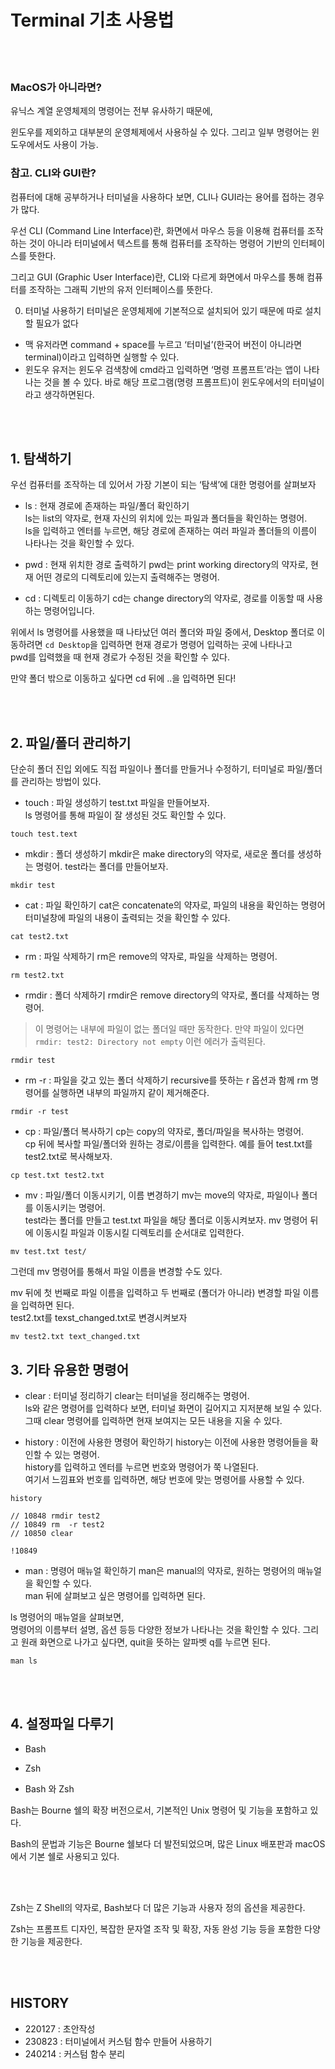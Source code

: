 # Terminal 기초 사용법

<br><br>

### MacOS가 아니라면?

유닉스 계열 운영체제의 명령어는 전부 유사하기 때문에,  

윈도우를 제외하고 대부분의 운영체제에서 사용하실 수 있다. 그리고 일부 명령어는 윈도우에서도 사용이 가능.

 

### 참고. CLI와 GUI란?

컴퓨터에 대해 공부하거나 터미널을 사용하다 보면, CLI나 GUI라는 용어를 접하는 경우가 많다.  

우선 CLI (Command Line Interface)란, 화면에서 마우스 등을 이용해 컴퓨터를 조작하는 것이 아니라 터미널에서 텍스트를 통해 컴퓨터를 조작하는 명령어 기반의 인터페이스를 뜻한다.  

그리고 GUI (Graphic User Interface)란, CLI와 다르게 화면에서 마우스를 통해 컴퓨터를 조작하는 그래픽 기반의 유저 인터페이스를 뜻한다.

 

 

0. 터미널 사용하기
터미널은 운영체제에 기본적으로 설치되어 있기 때문에 따로 설치할 필요가 없다
- 맥 유저라면 command + space를 누르고 ‘터미널’(한국어 버전이 아니라면 terminal)이라고 입력하면 실행할 수 있다.
- 윈도우 유저는 윈도우 검색창에 cmd라고 입력하면 ‘명령 프롬프트’라는 앱이 나타나는 것을 볼 수 있다. 바로 해당 프로그램(명령 프롬프트)이 윈도우에서의 터미널이라고 생각하면된다.

 

 <br><br>

## 1. 탐색하기
우선 컴퓨터를 조작하는 데 있어서 가장 기본이 되는 ‘탐색’에 대한 명령어를 살펴보자

 * ls : 현재 경로에 존재하는 파일/폴더 확인하기  
ls는 list의 약자로, 현재 자신의 위치에 있는 파일과 폴더들을 확인하는 명령어.  
ls을 입력하고 엔터를 누르면, 해당 경로에 존재하는 여러 파일과 폴더들의 이름이 나타나는 것을 확인할 수 있다.

* pwd : 현재 위치한 경로 출력하기
pwd는 print working directory의 약자로, 현재 어떤 경로의 디렉토리에 있는지 출력해주는 명령어. 

* cd : 디렉토리 이동하기
cd는 change directory의 약자로, 경로를 이동할 때 사용하는 명령어입니다. 

위에서 ls 명령어를 사용했을 때 나타났던 여러 폴더와 파일 중에서, Desktop 폴더로 이동하려면
`cd Desktop`을 입력하면 현재 경로가 명령어 입력하는 곳에 나타나고  
pwd를 입력했을 때 현재 경로가 수정된 것을 확인할 수 있다.

만약 폴더 밖으로 이동하고 싶다면 cd 뒤에 ..을 입력하면 된다! 


<br><br>

## 2. 파일/폴더 관리하기
단순히 폴더 진입 외에도 직접 파일이나 폴더를 만들거나 수정하기, 터미널로 파일/폴더를 관리하는 방법이 있다.  

 * touch : 파일 생성하기
test.txt 파일을 만들어보자.   
ls 명령어를 통해 파일이 잘 생성된 것도 확인할 수 있다.  

```
touch test.text
```
 

* mkdir : 폴더 생성하기
mkdir은 make directory의 약자로, 새로운 폴더를 생성하는 명령어. 
test라는 폴더를 만들어보자.

```
mkdir test
```
 

* cat : 파일 확인하기
cat은 concatenate의 약자로, 파일의 내용을 확인하는 명령어  
터미널창에 파일의 내용이 출력되는 것을 확인할 수 있다.


```
cat test2.txt
```
 

* rm : 파일 삭제하기
rm은 remove의 약자로, 파일을 삭제하는 명령어.   

```
rm test2.txt
```

 

* rmdir : 폴더 삭제하기
rmdir은 remove directory의 약자로, 폴더를 삭제하는 명령어.
> 이 명령어는 내부에 파일이 없는 폴더일 때만 동작한다. 
> 만약 파일이 있다면 `rmdir: test2: Directory not empty` 이런 에러가 출력된다.
```
rmdir test
```
 

* rm -r : 파일을 갖고 있는 폴더 삭제하기
recursive를 뜻하는 r 옵션과 함께 rm 명령어를 실행하면 내부의 파일까지 같이 제거해준다.

```
rmdir -r test
```


* cp : 파일/폴더 복사하기
cp는 copy의 약자로, 폴더/파일을 복사하는 명령어.  
cp 뒤에 복사할 파일/폴더와 원하는 경로/이름을 입력한다. 
예를 들어 test.txt를 test2.txt로 복사해보자.

```
cp test.txt test2.txt
```
 

* mv : 파일/폴더 이동시키기, 이름 변경하기
mv는 move의 약자로, 파일이나 폴더를 이동시키는 명령어.  
test라는 폴더를 만들고 test.txt 파일을 해당 폴더로 이동시켜보자. 
mv 명령어 뒤에 이동시킬 파일과 이동시킬 디렉토리를 순서대로 입력한다.  


```
mv test.txt test/
```


그런데 mv 명령어를 통해서 파일 이름을 변경할 수도 있다.   

mv 뒤에 첫 번째로 파일 이름을 입력하고 두 번째로 (폴더가 아니라) 변경할 파일 이름을 입력하면 된다.  
test2.txt를 texst_changed.txt로 변경시켜보자


```
mv test2.txt text_changed.txt
```

 
 

## 3. 기타 유용한 명령어


* clear : 터미널 정리하기
clear는 터미널을 정리해주는 명령어.  
ls와 같은 명령어를 입력하다 보면, 터미널 화면이 길어지고 지저분해 보일 수 있다.   
그때 clear 명령어를 입력하면 현재 보여지는 모든 내용을 지울 수 있다.

 
* history : 이전에 사용한 명령어 확인하기
history는 이전에 사용한 명령어들을 확인할 수 있는 명령어.  
history를 입력하고 엔터를 누르면 번호와 명령어가 쭉 나열된다.  
여기서 느낌표와 번호를 입력하면, 해당 번호에 맞는 명령어를 사용할 수 있다.

```
history

// 10848 rmdir test2
// 10849 rm  -r test2
// 10850 clear

!10849

```


* man : 명령어 매뉴얼 확인하기
man은 manual의 약자로, 원하는 명령어의 매뉴얼을 확인할 수 있다.  
man 뒤에 살펴보고 싶은 명령어를 입력하면 된다.


ls 명령어의 매뉴얼을 살펴보면,  
명령어의 이름부터 설명, 옵션 등등 다양한 정보가 나타나는 것을 확인할 수 있다. 
그리고 원래 화면으로 나가고 싶다면, quit을 뜻하는 알파벳 q를 누르면 된다.

```
man ls
```


<br><br>

## 4. 설정파일 다루기

- Bash
- Zsh


- Bash 와 Zsh

Bash는 Bourne 쉘의 확장 버전으로서, 기본적인 Unix 명령어 및 기능을 포함하고 있다.  

Bash의 문법과 기능은 Bourne 쉘보다 더 발전되었으며, 많은 Linux 배포판과 macOS에서 기본 쉘로 사용되고 있다.

<br><br>

Zsh는 Z Shell의 약자로, Bash보다 더 많은 기능과 사용자 정의 옵션을 제공한다.  

Zsh는 프롬프트 디자인, 복잡한 문자열 조작 및 확장, 자동 완성 기능 등을 포함한 다양한 기능을 제공한다.

<br><br>

## HISTORY

- 220127 : 초안작성
- 230823 : 터미널에서 커스텀 함수 만들어 사용하기
- 240214 : 커스텀 함수 분리
